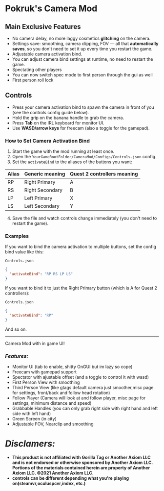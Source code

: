 # Pokruk's Camera Mod

## Main Exclusive Features
* No camera delay, no more laggy cosmetics **glitching** on the camera.
* Settings save: smoothing, camera clipping, FOV — all that **automatically saves**, so you don't need to set it up every time you restart the game.
* Adjustable camera activation bind.
* You can adjust camera bind settings at runtime, no need to restart the game.
* Spectating other players
* You can now switch spec mode to first person through the gui as well
* First person roll lock

## Controls
* Press your camera activation bind to spawn the camera in front of you (see the controls config guide below).
* Hold the grip on the banana handle to grab the camera.
* Press **Tab** on the IRL keyboard for monitor UI.
* Use **WASD/arrow keys** for freecam (also a toggle for the gamepad).

### How to Set Camera Activation Bind
1. Start the game with the mod running at least once.
2. Open the `YourGameRootFolder/CameraMod/Configs/Controls.json` config.
3. Set the `activateBind` to the aliases of the buttons you want:

| Alias | Generic meaning | Quest 2 controllers meaning |
|----------|----------|----------|
| RP   | Right Primary  | A |
| RS   | Right Secondary  | B |
| LP   | Left Primary   | X  |
| LS   | Left Secondary | Y  |
4. Save the file and watch controls change immediately (you don't need to restart the game).

### Examples
If you want to bind the camera activation to multiple buttons, set the config bind value like this:

`Controls.json`
```json
{
  "activateBind": "RP RS LP LS"
}
```
If you want to bind it to just the Right Primary button (which is A for Quest 2 controllers):

`Controls.json`
```json
{
  "activateBind": "RP"
}
```
And so on.

---
Camera Mod with in game UI!
### *Features:*
* Monitor UI (tab to enable, shitty OnGUI but im lazy so cope)
* Freecam with gamepad support
* Spectator with ajustable offset (and a toggle to control it with wasd)
* First Person View with smoothing
* Third Person View (like gtags default camera just smoother,misc page for settings, front/back and follow head rotation)
* Follow Player (Camera will look at and follow player, misc page for settings, minimum distance and speed)
* Grabbable Handles (you can only grab right side with right hand and left side with left hand)
* Green Screen (in city)
* Adjustable FOV, Nearclip and smoothing

# *Disclamers:*
* **This product is not affiliated with Gorilla Tag or Another Axiom LLC and is not endorsed or otherwise sponsored by Another Axiom LLC. Portions of the materials contained herein are property of Another Axiom LLC. ©2021 Another Axiom LLC.**
* **controls can be different depending what you're playing on(steamvr,oculuspcvr,index, etc.)**
